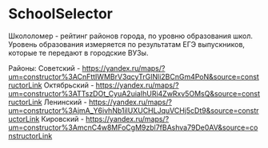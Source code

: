 # SchoolSelector
Школоломер - рейтинг районов города, по уровню образования школ. Уровень образования измеряется по результатам ЕГЭ выпускников, которые те передают в городские ВУЗы.


Районы:
Советский   - https://yandex.ru/maps/?um=constructor%3ACnFttIWMBrV3qcyTrGINli2BCnGm4PoN&source=constructorLink
Октябрьский - https://yandex.ru/maps/?um=constructor%3ATTszDOt_CyuA2uiaIhURi4ZwRxv5OMsQ&source=constructorLink
Ленинский   - https://yandex.ru/maps/?um=constructor%3AjmA_Y6ivhNb1ilUXUCHLJquVCHj5cDt9&source=constructorLink
Кировский   - https://yandex.ru/maps/?um=constructor%3AmcnC4w8MFoCgM9zbl7fBAshva79De0AV&source=constructorLink

